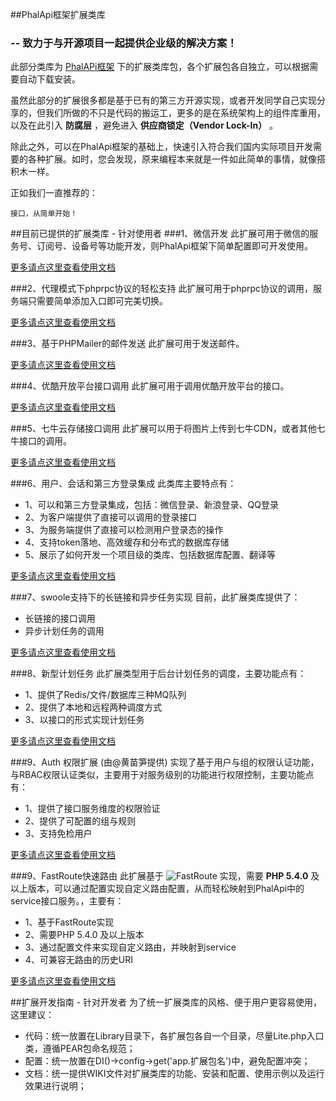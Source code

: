 ##PhalApi框架扩展类库
### -- 致力于与开源项目一起提供企业级的解决方案！
此部分类库为 [PhalAPi框架](http://git.oschina.net/dogstar/PhalApi) 下的扩展类库包，各个扩展包各自独立，可以根据需要自动下载安装。
  
虽然此部分的扩展很多都是基于已有的第三方开源实现，或者开发同学自己实现分享的，但我们所做的不只是代码的搬运工，更多的是在系统架构上的组件库重用，以及在此引入 **防腐层** ，避免进入 **供应商锁定（Vendor Lock-In）** 。  
  
除此之外，可以在PhalApi框架的基础上，快速引入符合我们国内实际项目开发需要的各种扩展。如时，您会发现，原来编程本来就是一件如此简单的事情，就像搭积木一样。  

  
正如我们一直推荐的：
```
接口，从简单开始！
```
  
##目前已提供的扩展类库 - 针对使用者
###1、微信开发
此扩展可用于微信的服务号、订阅号、设备号等功能开发，则PhalApi框架下简单配置即可开发使用。  

 [更多请点这里查看使用文档](http://git.oschina.net/dogstar/PhalApi/wikis/%5B3.1%5D-%E6%89%A9%E5%B1%95%E7%B1%BB%E5%BA%93%EF%BC%9A%E5%BE%AE%E4%BF%A1%E5%BC%80%E5%8F%91)
 
###2、代理模式下phprpc协议的轻松支持
此扩展可用于phprpc协议的调用，服务端只需要简单添加入口即可完美切换。  
  
 [更多请点这里查看使用文档](http://git.oschina.net/dogstar/PhalApi/wikis/%5B3.2%5D-%E6%89%A9%E5%B1%95%E7%B1%BB%E5%BA%93%EF%BC%9A%E4%BB%A3%E7%90%86%E6%A8%A1%E5%BC%8F%E4%B8%8Bphprpc%E5%8D%8F%E8%AE%AE%E7%9A%84%E8%BD%BB%E6%9D%BE%E6%94%AF%E6%8C%81)
   
###3、基于PHPMailer的邮件发送
 此扩展可用于发送邮件。  
 
  [更多请点这里查看使用文档](http://git.oschina.net/dogstar/PhalApi/wikis/%5B3.3%5D-%E6%89%A9%E5%B1%95%E7%B1%BB%E5%BA%93%EF%BC%9A%E5%9F%BA%E4%BA%8EPHPMailer%E7%9A%84%E9%82%AE%E4%BB%B6%E5%8F%91%E9%80%81)  
  
    
###4、优酷开放平台接口调用
此扩展可用于调用优酷开放平台的接口。
  
  [更多请点这里查看使用文档](http://git.oschina.net/dogstar/PhalApi/wikis/%5B3.4%5D-%E6%89%A9%E5%B1%95%E7%B1%BB%E5%BA%93%EF%BC%9A%E4%BC%98%E9%85%B7%E5%BC%80%E6%94%BE%E5%B9%B3%E5%8F%B0%E6%8E%A5%E5%8F%A3%E8%B0%83%E7%94%A8)  
  
    
###5、七牛云存储接口调用
此扩展可以用于将图片上传到七牛CDN，或者其他七牛接口的调用。  
  
  [更多请点这里查看使用文档](http://git.oschina.net/dogstar/PhalApi/wikis/%5B3.5%5D-%E6%89%A9%E5%B1%95%E7%B1%BB%E5%BA%93%EF%BC%9A%E4%B8%83%E7%89%9B%E4%BA%91%E5%AD%98%E5%82%A8%E6%8E%A5%E5%8F%A3%E8%B0%83%E7%94%A8)

###6、用户、会话和第三方登录集成
此类库主要特点有：
 + 1、可以和第三方登录集成，包括：微信登录、新浪登录、QQ登录
 + 2、为客户端提供了直接可以调用的登录接口
 + 3、为服务端提供了直接可以检测用户登录态的操作
 + 4、支持token落地、高效缓存和分布式的数据库存储  
 + 5、展示了如何开发一个项目级的类库、包括数据库配置、翻译等
  
 [更多请点这里查看使用文档](http://git.oschina.net/dogstar/PhalApi/wikis/%5B3.8%5D-%E6%89%A9%E5%B1%95%E7%B1%BB%E5%BA%93%EF%BC%9A%E7%94%A8%E6%88%B7%E3%80%81%E4%BC%9A%E8%AF%9D%E5%92%8C%E7%AC%AC%E4%B8%89%E6%96%B9%E7%99%BB%E5%BD%95%E9%9B%86%E6%88%90)
  
###7、swoole支持下的长链接和异步任务实现
目前，此扩展类库提供了：
 + 长链接的接口调用
 + 异步计划任务的调用
  
 [更多请点这里查看使用文档](http://git.oschina.net/dogstar/PhalApi/wikis/%5B3.9%5D-%E6%89%A9%E5%B1%95%E7%B1%BB%E5%BA%93%EF%BC%9Aswoole%E6%94%AF%E6%8C%81%E4%B8%8B%E7%9A%84%E9%95%BF%E9%93%BE%E6%8E%A5%E5%92%8C%E5%BC%82%E6%AD%A5%E4%BB%BB%E5%8A%A1%E5%AE%9E%E7%8E%B0)

###8、新型计划任务
此扩展类型用于后台计划任务的调度，主要功能点有：
 + 1、提供了Redis/文件/数据库三种MQ队列
 + 2、提供了本地和远程两种调度方式
 + 3、以接口的形式实现计划任务
  
[更多请点这里查看使用文档](http://git.oschina.net/dogstar/PhalApi/wikis/%5B3.6%5D-%E6%89%A9%E5%B1%95%E7%B1%BB%E5%BA%93%EF%BC%9A%E6%96%B0%E5%9E%8B%E8%AE%A1%E5%88%92%E4%BB%BB%E5%8A%A1)

  
###9、Auth 权限扩展 (由@黄苗笋提供)
实现了基于用户与组的权限认证功能，与RBAC权限认证类似，主要用于对服务级别的功能进行权限控制，主要功能点有：
 + 1、提供了接口服务维度的权限验证
 + 2、提供了可配置的组与规则
 + 3、支持免检用户
 
[更多请点这里查看使用文档](http://git.oschina.net/dogstar/PhalApi-Library/wikis/Auth-%E6%9D%83%E9%99%90%E6%89%A9%E5%B1%95%E4%BD%BF%E7%94%A8%E6%96%87%E6%A1%A3)

###9、FastRoute快速路由
此扩展基于 ![FastRoute](https://github.com/nikic/FastRoute) 实现，需要 **PHP 5.4.0** 及以上版本，可以通过配置实现自定义路由配置，从而轻松映射到PhalApi中的service接口服务。，主要有：

 + 1、基于FastRoute实现
 + 2、需要PHP 5.4.0 及以上版本  
 + 3、通过配置文件来实现自定义路由，并映射到service
 + 4、可兼容无路由的历史URI

 [更多请点这里查看使用文档](http://git.oschina.net/dogstar/PhalApi/wikis/%5B3.10%5D-%E6%89%A9%E5%B1%95%E7%B1%BB%E5%BA%93%EF%BC%9A%E5%9F%BA%E4%BA%8EFastRoute%E7%9A%84%E5%BF%AB%E9%80%9F%E8%B7%AF%E7%94%B1)
 

##扩展开发指南 - 针对开发者
为了统一扩展类库的风格、便于用户更容易使用，这里建议：  

 + 代码：统一放置在Library目录下，各扩展包各自一个目录，尽量Lite.php入口类，遵循PEAR包命名规范；
 + 配置：统一放置在DI()->config->get('app.扩展包名')中，避免配置冲突；
 + 文档：统一提供WIKI文件对扩展类库的功能、安装和配置、使用示例以及运行效果进行说明；